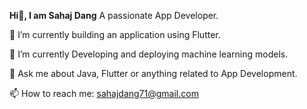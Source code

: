 **Hi👋, I am Sahaj Dang**
A passionate App Developer.


🔭 I’m currently building an application using Flutter.

🌱 I’m currently Developing and deploying machine learning models.

💬 Ask me about Java, Flutter or anything related to App Development.

📫 How to reach me: sahajdang71@gmail.com

